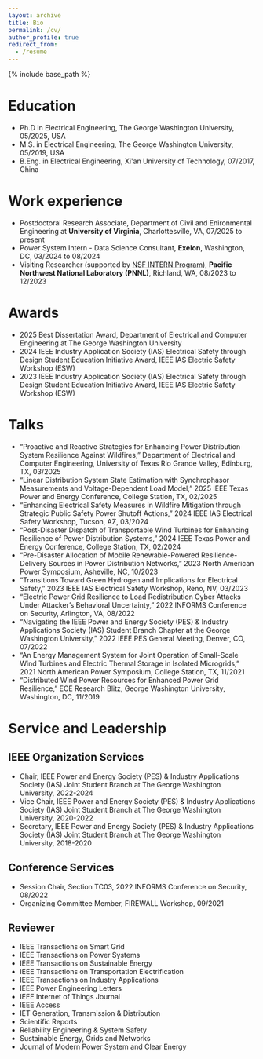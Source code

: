 ```yaml
---
layout: archive
title: Bio
permalink: /cv/
author_profile: true
redirect_from:
  - /resume
---
```


{% include base_path %}

# Education
* Ph.D in Electrical Engineering, The George Washington University, 05/2025, USA
* M.S. in Electrical Engineering, The George Washington University, 05/2019, USA
* B.Eng. in Electrical Engineering, Xi'an University of Technology, 07/2017, China

# Work experience
* Postdoctoral Research Associate, Department of Civil and Enironmental Engineering at **University of Virginia**, Charlottesville, VA, 07/2025 to present
* Power System Intern - Data Science Consultant, **Exelon**, Washington, DC, 03/2024 to 08/2024
* Visiting Researcher (supported by [NSF INTERN Program](https://www.nsf.gov/funding/opportunities/dcl-non-academic-research-internships-graduate-students-intern)), **Pacific Northwest National Laboratory (PNNL)**, Richland, WA, 08/2023 to 12/2023

# Awards
* 2025 Best Dissertation Award, Department of Electrical and Computer Engineering at The George Washington University
* 2024 IEEE Industry Application Society (IAS) Electrical Safety through Design Student Education Initiative Award, IEEE IAS Electric Safety Workshop (ESW)
* 2023 IEEE Industry Application Society (IAS) Electrical Safety through Design Student Education Initiative Award, IEEE IAS Electric Safety Workshop (ESW)

# Talks
* “Proactive and Reactive Strategies for Enhancing Power Distribution System Resilience Against Wildfires,” Department of Electrical and Computer Engineering, University of Texas Rio Grande Valley, Edinburg, TX, 03/2025
* “Linear Distribution System State Estimation with Synchrophasor Measurements and Voltage-Dependent Load Model,” 2025 IEEE Texas Power and Energy Conference, College Station, TX, 02/2025
* “Enhancing Electrical Safety Measures in Wildfire Mitigation through Strategic Public Safety Power Shutoff Actions,” 2024 IEEE IAS Electrical Safety Workshop, Tucson, AZ, 03/2024
* “Post-Disaster Dispatch of Transportable Wind Turbines for Enhancing Resilience of Power Distribution Systems,” 2024 IEEE Texas Power and Energy Conference, College Station, TX, 02/2024
* “Pre-Disaster Allocation of Mobile Renewable-Powered Resilience-Delivery Sources in Power Distribution Networks,” 2023 North American Power Symposium, Asheville, NC, 10/2023
* “Transitions Toward Green Hydrogen and Implications for Electrical Safety,” 2023 IEEE IAS Electrical Safety Workshop, Reno, NV, 03/2023
* “Electric Power Grid Resilience to Load Redistribution Cyber Attacks Under Attacker’s Behavioral Uncertainty,” 2022 INFORMS Conference on Security, Arlington, VA, 08/2022
* “Navigating the IEEE Power and Energy Society (PES) & Industry Applications Society (IAS) Student Branch Chapter at the George Washington University,” 2022 IEEE PES General Meeting, Denver, CO, 07/2022
* “An Energy Management System for Joint Operation of Small-Scale Wind Turbines and Electric Thermal Storage in Isolated Microgrids,” 2021 North American Power Symposium, College Station, TX, 11/2021
* “Distributed Wind Power Resources for Enhanced Power Grid Resilience,” ECE Research Blitz, George Washington University, Washington, DC, 11/2019

# Service and Leadership
## IEEE Organization Services
* Chair, IEEE Power and Energy Society (PES) & Industry Applications Society (IAS) Joint Student Branch at The George Washington University, 2022-2024
* Vice Chair, IEEE Power and Energy Society (PES) & Industry Applications Society (IAS) Joint Student Branch at The George Washington University, 2020-2022
* Secretary, IEEE Power and Energy Society (PES) & Industry Applications Society (IAS) Joint Student Branch at The George Washington University, 2018-2020

## Conference Services
* Session Chair, Section TC03, 2022 INFORMS Conference on Security, 08/2022
* Organizing Committee Member, FIREWALL Workshop, 09/2021

## Reviewer
* IEEE Transactions on Smart Grid
* IEEE Transactions on Power Systems
* IEEE Transactions on Sustainable Energy
* IEEE Transactions on Transportation Electrification
* IEEE Transactions on Industry Applications
* IEEE Power Engineering Letters
* IEEE Internet of Things Journal
* IEEE Access
* IET Generation, Transmission & Distribution
* Scientific Reports
* Reliability Engineering & System Safety
* Sustainable Energy, Grids and Networks
* Journal of Modern Power System and Clear Energy


  

